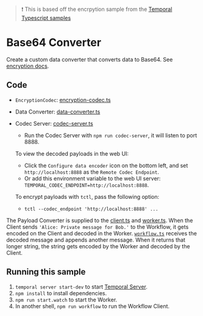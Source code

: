 > ❗️ This is based off the encrpytion sample from the [Temporal Typescript samples](https://github.com/temporalio/samples-typescript/tree/main/encryption)

# Base64 Converter

Create a custom data converter that converts data to Base64. See [encryption docs](https://docs.temporal.io/security/#encryption).

## Code

- `EncryptionCodec`: [encryption-codec.ts](./src/base64-codec.ts)
- Data Converter: [data-converter.ts](./src/data-converter.ts)
- Codec Server: [codec-server.ts](./src/codec-server.ts)

  - Run the Codec Server with `npm run codec-server`, it will listen to port 8888.

  To view the decoded payloads in the web UI:

  - Click the `Configure data encoder` icon on the bottom left, and set `http://localhost:8888` as the `Remote Codec Endpoint`.
  - Or add this environment variable to the web UI server: `TEMPORAL_CODEC_ENDPOINT=http://localhost:8888`.

  To encrypt payloads with `tctl`, pass the following option:

  - `tctl --codec_endpoint 'http://localhost:8888' ...`

The Payload Converter is supplied to the [client.ts](./src/client.ts) and [worker.ts](./src/worker.ts). When the Client sends `'Alice: Private message for Bob.'` to the Workflow, it gets encoded on the Client and decoded in the Worker. [`workflow.ts`](./src/workflow.ts) receives the decoded message and appends another message. When it returns that longer string, the string gets encoded by the Worker and decoded by the Client.

## Running this sample

1. `temporal server start-dev` to start [Temporal Server](https://github.com/temporalio/cli/#installation).
1. `npm install` to install dependencies.
1. `npm run start.watch` to start the Worker.
1. In another shell, `npm run workflow` to run the Workflow Client.
